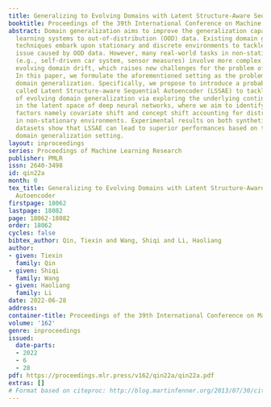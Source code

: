 ```yaml
---
title: Generalizing to Evolving Domains with Latent Structure-Aware Sequential Autoencoder
booktitle: Proceedings of the 39th International Conference on Machine Learning
abstract: Domain generalization aims to improve the generalization capability of machine
  learning systems to out-of-distribution (OOD) data. Existing domain generalization
  techniques embark upon stationary and discrete environments to tackle the generalization
  issue caused by OOD data. However, many real-world tasks in non-stationary environments
  (e.g., self-driven car system, sensor measures) involve more complex and continuously
  evolving domain drift, which raises new challenges for the problem of domain generalization.
  In this paper, we formulate the aforementioned setting as the problem of evolving
  domain generalization. Specifically, we propose to introduce a probabilistic framework
  called Latent Structure-aware Sequential Autoencoder (LSSAE) to tackle the problem
  of evolving domain generalization via exploring the underlying continuous structure
  in the latent space of deep neural networks, where we aim to identify two major
  factors namely covariate shift and concept shift accounting for distribution shift
  in non-stationary environments. Experimental results on both synthetic and real-world
  datasets show that LSSAE can lead to superior performances based on the evolving
  domain generalization setting.
layout: inproceedings
series: Proceedings of Machine Learning Research
publisher: PMLR
issn: 2640-3498
id: qin22a
month: 0
tex_title: Generalizing to Evolving Domains with Latent Structure-Aware Sequential
  Autoencoder
firstpage: 18062
lastpage: 18082
page: 18062-18082
order: 18062
cycles: false
bibtex_author: Qin, Tiexin and Wang, Shiqi and Li, Haoliang
author:
- given: Tiexin
  family: Qin
- given: Shiqi
  family: Wang
- given: Haoliang
  family: Li
date: 2022-06-28
address:
container-title: Proceedings of the 39th International Conference on Machine Learning
volume: '162'
genre: inproceedings
issued:
  date-parts:
  - 2022
  - 6
  - 28
pdf: https://proceedings.mlr.press/v162/qin22a/qin22a.pdf
extras: []
# Format based on citeproc: http://blog.martinfenner.org/2013/07/30/citeproc-yaml-for-bibliographies/
---
```

